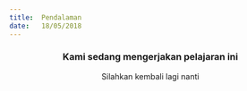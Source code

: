 ```yaml
---
title:  Pendalaman
date:   18/05/2018
---
```


### <center>Kami sedang mengerjakan pelajaran ini</center>
<center>Silahkan kembali lagi nanti</center>